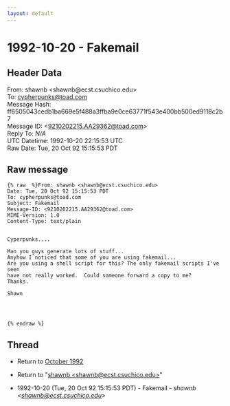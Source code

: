 ```yaml
---
layout: default
---
```


# 1992-10-20 - Fakemail

## Header Data

From: shawnb \<shawnb<span>@</span>ecst.csuchico.edu\><br>
To: cypherpunks@toad.com<br>
Message Hash: ff6505043cedb1ba669e5f488a3ffba9e0ce63771f543e400bb500ed9118c2b7<br>
Message ID: \<9210202215.AA29362@toad.com\><br>
Reply To: _N/A_<br>
UTC Datetime: 1992-10-20 22:15:53 UTC<br>
Raw Date: Tue, 20 Oct 92 15:15:53 PDT<br>

## Raw message

```
{% raw  %}From: shawnb <shawnb@ecst.csuchico.edu>
Date: Tue, 20 Oct 92 15:15:53 PDT
To: cypherpunks@toad.com
Subject: Fakemail
Message-ID: <9210202215.AA29362@toad.com>
MIME-Version: 1.0
Content-Type: text/plain


Cyperpunks....

Man you guys generate lots of stuff...
Anyhow I noticed that some of you are using fakemail...
Are you using a shell script for this? The only fakemail scripts I've seen
have not really worked.  Could someone forward a copy to me? 
Thanks.

Shawn




{% endraw %}
```

## Thread

+ Return to [October 1992](/archive/1992/10)

+ Return to "[shawnb <shawnb<span>@</span>ecst.csuchico.edu>](/author/shawnb_shawnb_at_ecst_csuchico_edu_)"

+ 1992-10-20 (Tue, 20 Oct 92 15:15:53 PDT) - Fakemail - _shawnb \<shawnb@ecst.csuchico.edu\>_

